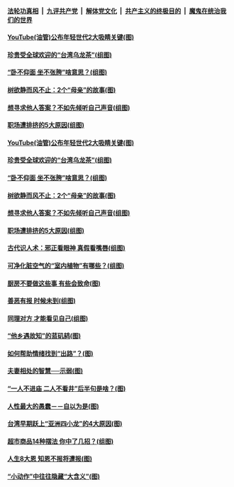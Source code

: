 

####  [法轮功真相](../../../../basic/blob/master/README.md?t=11110702) &nbsp;|&nbsp; [九评共产党](../../../../9ping.md/blob/master/README.md?t=11110702) &nbsp;|&nbsp; [解体党文化](../../../../jtdwh.md/blob/master/README.md?t=11110702)  &nbsp;|&nbsp; [共产主义的终极目的](../../../../gczydzjmd.md/blob/master/README.md?t=11110702) &nbsp;|&nbsp; [魔鬼在统治我们的世界](../../../../mgztzwmdsj.md/blob/master/README.md?t=11110702) 

#### [YouTube(油管)公布年轻世代2大吸睛关键(图)](../pages/p8/952068.md?t=11110702) 

#### [珍贵受全球欢迎的“台湾乌龙茶”(组图)](../pages/p8/952055.md?t=11110702) 

#### [“卧不仰面 坐不张胯”啥意思？(组图)](../pages/p8/952042.md?t=11110702) 

#### [树欲静而风不止：2个“母亲”的故事(图)](../pages/p8/951629.md?t=11110702) 

#### [想寻求他人答案？不如先倾听自己声音(组图)](../pages/p8/951953.md?t=11110702) 

#### [职场遭排挤的5大原因(组图)](../pages/p8/951951.md?t=11110702) 

#### [YouTube(油管)公布年轻世代2大吸睛关键(图)](../pages/p8/952068.md?t=11110702) 

#### [珍贵受全球欢迎的“台湾乌龙茶”(组图)](../pages/p8/952055.md?t=11110702) 

#### [“卧不仰面 坐不张胯”啥意思？(组图)](../pages/p8/952042.md?t=11110702) 

#### [树欲静而风不止：2个“母亲”的故事(图)](../pages/p8/951629.md?t=11110702) 

#### [想寻求他人答案？不如先倾听自己声音(组图)](../pages/p8/951953.md?t=11110702) 

#### [职场遭排挤的5大原因(组图)](../pages/p8/951951.md?t=11110702) 

#### [古代识人术：邪正看眼神 真假看嘴唇(组图)](../pages/p8/951935.md?t=11110702) 

#### [可净化脏空气的“室内植物”有哪些？(组图)](../pages/p8/951829.md?t=11110702) 

#### [厨房不要做这些事 有些会致命(图)](../pages/p8/951588.md?t=11110702) 

#### [善恶有报 时候未到(组图)](../pages/p8/951604.md?t=11110702) 

#### [同理对方 才能看见自己(组图)](../pages/p8/951802.md?t=11110702) 

#### [“他乡遇故知”的蓝矶鸫(图)](../pages/p8/951781.md?t=11110702) 

#### [如何帮助情绪找到“出路”？(图)](../pages/p8/951774.md?t=11110702) 

#### [夫妻相处的智慧──示弱(图)](../pages/p8/951772.md?t=11110702) 

#### [“一人不进庙 二人不看井”后半句是啥？(图)](../pages/p8/951728.md?t=11110702) 

#### [人性最大的愚蠢－－自以为是(图)](../pages/p8/951399.md?t=11110702) 

#### [台湾早期跃上“亚洲四小龙”的4大原因(图)](../pages/p8/951677.md?t=11110702) 

#### [超市商品14种摆法 你中了几招？(组图)](../pages/p8/951661.md?t=11110702) 

#### [人生8大恩 知恩不报将遭报(图)](../pages/p8/951585.md?t=11110702) 

#### [“小动作”中往往隐藏“大含义”(图)](../pages/p8/951358.md?t=11110702) 


